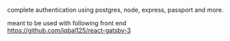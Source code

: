 complete authentication using postgres, node, express, passport and more. 


meant to be used with following front end
https://github.com/iqbal125/react-gatsby-3
